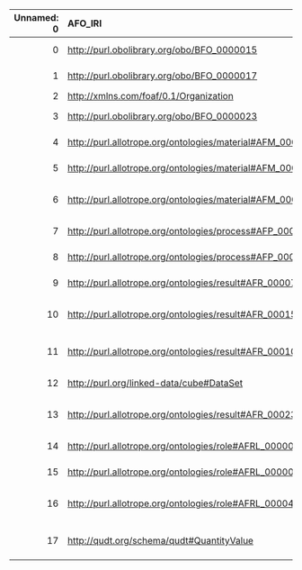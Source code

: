 |   Unnamed: 0 | AFO_IRI                                                   | AFO_DESC                                                                                                                       | metadata4Ing_IRI                                           | metadata4Ing_DESC                                            |
|-------------:|:----------------------------------------------------------|:-------------------------------------------------------------------------------------------------------------------------------|:-----------------------------------------------------------|:-------------------------------------------------------------|
|            0 | http://purl.obolibrary.org/obo/BFO_0000015                | {'iri': 'http://purl.obolibrary.org/obo/BFO_0000015'}                                                                          | http://purl.obolibrary.org/obo/BFO_0000015                 | {'iri': 'http://purl.obolibrary.org/obo/BFO_0000015'}        |
|            1 | http://purl.obolibrary.org/obo/BFO_0000017                | {'iri': 'http://purl.obolibrary.org/obo/BFO_0000017'}                                                                          | http://purl.obolibrary.org/obo/BFO_0000017                 | {'iri': 'http://purl.obolibrary.org/obo/BFO_0000017'}        |
|            2 | http://xmlns.com/foaf/0.1/Organization                    | {'iri': 'http://xmlns.com/foaf/0.1/Organization'}                                                                              | http://xmlns.com/foaf/0.1/Organization                     | {'iri': 'http://xmlns.com/foaf/0.1/Organization'}            |
|            3 | http://purl.obolibrary.org/obo/BFO_0000023                | {'label': 'role', 'prefLabel': 'role', 'altLabel': None, 'name': 'BFO_0000023'}                                                | http://www.w3.org/ns/prov#Role                             | {'prefLabel': 'role', 'name': 'role'}                        |
|            4 | http://purl.allotrope.org/ontologies/material#AFM_0001083 | {'label': 'person', 'prefLabel': 'person', 'altLabel': None, 'name': 'AFM_0001083'}                                            | http://xmlns.com/foaf/0.1/Person                           | {'label': 'person', 'prefLabel': 'person', 'name': 'person'} |
|            5 | http://purl.allotrope.org/ontologies/material#AFM_0001084 | {'label': 'group', 'prefLabel': 'group', 'altLabel': None, 'name': 'AFM_0001084'}                                              | http://xmlns.com/foaf/0.1/Group                            | {'label': 'group', 'prefLabel': 'group', 'name': 'group'}    |
|            6 | http://purl.allotrope.org/ontologies/material#AFM_0001085 | {'label': 'organization', 'prefLabel': 'organization', 'altLabel': None, 'name': 'AFM_0001085'}                                | http://xmlns.com/foaf/0.1/Organization                     | {'label': 'organization', 'name': 'organization'}            |
|            7 | http://purl.allotrope.org/ontologies/process#AFP_0003620  | {'label': 'activity', 'prefLabel': 'activity', 'altLabel': None, 'name': 'AFP_0003620'}                                        | http://www.w3.org/ns/prov#Activity                         | {'prefLabel': 'activity', 'name': 'activity'}                |
|            8 | http://purl.allotrope.org/ontologies/process#AFP_0003730  | {'label': 'project', 'prefLabel': 'project', 'altLabel': None, 'name': 'AFP_0003730'}                                          | https://schema.org/Project                                 | {'prefLabel': 'project', 'name': 'project'}                  |
|            9 | http://purl.allotrope.org/ontologies/result#AFR_0000733   | {'label': 'distribution', 'prefLabel': 'distribution', 'altLabel': None, 'name': 'AFR_0000733'}                                | http://www.w3.org/ns/dcat#Distribution                     | {'name': 'distribution'}                                     |
|           10 | http://purl.allotrope.org/ontologies/result#AFR_0001501   | {'label': 'plan specification', 'prefLabel': 'plan specification', 'altLabel': 'method', 'name': 'AFR_0001501'}                | http://w3id.org/nfdi4ing/metadata4ing#Method               | {'name': 'method'}                                           |
|           11 | http://purl.allotrope.org/ontologies/result#AFR_0001094   | {'label': 'assignment', 'prefLabel': 'assignment', 'altLabel': None, 'name': 'AFR_0001094'}                                    | http://www.molmod.info/semantics/pims-ii.ttl#Assignment    | {'prefLabel': 'assignment', 'name': 'assignment'}            |
|           12 | http://purl.org/linked-data/cube#DataSet                  | {'label': 'data cube', 'prefLabel': 'data cube', 'altLabel': 'DataSet', 'name': 'DataSet'}                                     | http://www.w3.org/ns/dcat#Dataset                          | {'name': 'DataSet'}                                          |
|           13 | http://purl.allotrope.org/ontologies/result#AFR_0002331   | {'label': 'electronic project record', 'prefLabel': 'electronic project record', 'altLabel': 'project', 'name': 'AFR_0002331'} | https://schema.org/Project                                 | {'prefLabel': 'project', 'name': 'project'}                  |
|           14 | http://purl.allotrope.org/ontologies/role#AFRL_0000095    | {'label': 'agent role', 'prefLabel': 'agent role', 'altLabel': 'agent', 'name': 'AFRL_0000095'}                                | http://xmlns.com/foaf/0.1/Agent                            | {'label': 'agent', 'prefLabel': 'agent', 'name': 'agent'}    |
|           15 | http://purl.allotrope.org/ontologies/role#AFRL_0000075    | {'label': 'variable', 'prefLabel': 'variable', 'altLabel': None, 'name': 'AFRL_0000075'}                                       | http://www.molmod.info/semantics/pims-ii.ttl#Variable      | {'prefLabel': 'variable', 'name': 'variable'}                |
|           16 | http://purl.allotrope.org/ontologies/role#AFRL_0000448    | {'label': 'general agent role', 'prefLabel': 'general agent role', 'altLabel': 'agent', 'name': 'AFRL_0000448'}                | http://xmlns.com/foaf/0.1/Agent                            | {'label': 'agent', 'prefLabel': 'agent', 'name': 'agent'}    |
|           17 | http://qudt.org/schema/qudt#QuantityValue                 | {'label': 'quantity value', 'prefLabel': 'quantity value', 'altLabel': None, 'name': 'QuantityValue'}                          | http://www.molmod.info/semantics/pims-ii.ttl#QuantityValue | {'name': 'QuantityValue'}                                    |